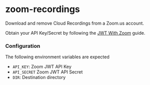 # zoom-recordings

Download and remove Cloud Recordings from a Zoom.us account.

Obtain your API Key/Secret by following the [JWT With Zoom](https://marketplace.zoom.us/docs/guides/authorization/jwt/jwt-with-zoom) guide.

### Configuration

The following environment variables are expected
- `API_KEY`: Zoom JWT API Key
- `API_SECRET` Zoom JWT API Secret
- `DIR`: Destination directory
